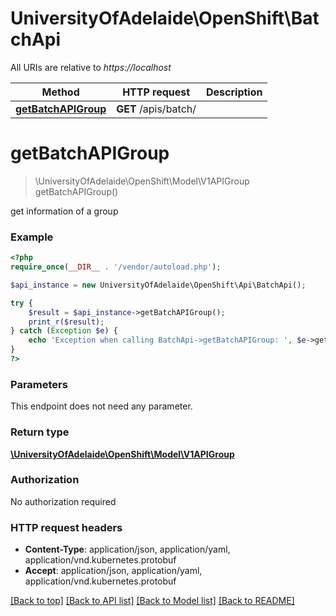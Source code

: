 # UniversityOfAdelaide\OpenShift\BatchApi

All URIs are relative to *https://localhost*

Method | HTTP request | Description
------------- | ------------- | -------------
[**getBatchAPIGroup**](BatchApi.md#getBatchAPIGroup) | **GET** /apis/batch/ | 


# **getBatchAPIGroup**
> \UniversityOfAdelaide\OpenShift\Model\V1APIGroup getBatchAPIGroup()



get information of a group

### Example
```php
<?php
require_once(__DIR__ . '/vendor/autoload.php');

$api_instance = new UniversityOfAdelaide\OpenShift\Api\BatchApi();

try {
    $result = $api_instance->getBatchAPIGroup();
    print_r($result);
} catch (Exception $e) {
    echo 'Exception when calling BatchApi->getBatchAPIGroup: ', $e->getMessage(), PHP_EOL;
}
?>
```

### Parameters
This endpoint does not need any parameter.

### Return type

[**\UniversityOfAdelaide\OpenShift\Model\V1APIGroup**](../Model/V1APIGroup.md)

### Authorization

No authorization required

### HTTP request headers

 - **Content-Type**: application/json, application/yaml, application/vnd.kubernetes.protobuf
 - **Accept**: application/json, application/yaml, application/vnd.kubernetes.protobuf

[[Back to top]](#) [[Back to API list]](../../README.md#documentation-for-api-endpoints) [[Back to Model list]](../../README.md#documentation-for-models) [[Back to README]](../../README.md)

